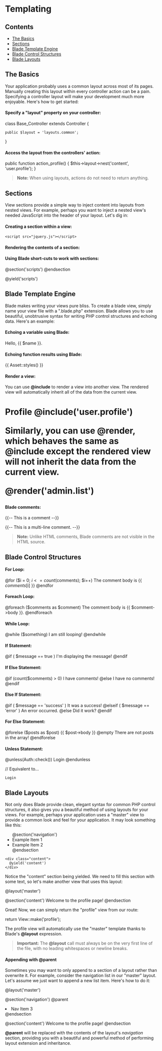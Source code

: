 # Templating## Contents- [The Basics](#the-basics)- [Sections](#sections)- [Blade Template Engine](#blade-template-engine)- [Blade Control Structures](#blade-control-structures)- [Blade Layouts](#blade-layouts)<a name="the-basics"></a>## The BasicsYour application probably uses a common layout across most of its pages. Manually creating this layout within every controller action can be a pain. Specifying a controller layout will make your development much more enjoyable. Here's how to get started:#### Specify a "layout" property on your controller:  class Base_Controller extends Controller {    public $layout = 'layouts.common';  }#### Access the layout from the controllers' action:  public function action_profile()  {    $this->layout->nest('content', 'user.profile');  }> **Note:** When using layouts, actions do not need to return anything.<a name="sections"></a>## SectionsView sections provide a simple way to inject content into layouts from nested views. For example, perhaps you want to inject a nested view's needed JavaScript into the header of your layout. Let's dig in:#### Creating a section within a view:  <?php Section::start('scripts'); ?>    <script src="jquery.js"></script>  <?php Section::stop(); ?>#### Rendering the contents of a section:  <head>    <?php echo Section::yield('scripts'); ?>  </head>#### Using Blade short-cuts to work with sections:  @section('scripts')    <script src="jquery.js"></script>  @endsection  <head>    @yield('scripts')  </head><a name="blade-template-engine"></a>## Blade Template EngineBlade makes writing your views pure bliss. To create a blade view, simply name your view file with a ".blade.php" extension. Blade allows you to use beautiful, unobtrusive syntax for writing PHP control structures and echoing data. Here's an example:#### Echoing a variable using Blade:  Hello, {{ $name }}.#### Echoing function results using Blade:  {{ Asset::styles() }}#### Render a view:You can use **@include** to render a view into another view. The rendered view will automatically inherit all of the data from the current view.  <h1>Profile</hi>  @include('user.profile')Similarly, you can use **@render**, which behaves the same as **@include** except the rendered view will **not** inherit the data from the current view.  @render('admin.list')#### Blade comments:  {{-- This is a comment --}}  {{--    This is a    multi-line    comment.  --}}> **Note:** Unlike HTML comments, Blade comments are not visible in the HTML source.<a name='blade-control-structures'></a>## Blade Control Structures#### For Loop:  @for ($i = 0; $i <= count($comments); $i++)    The comment body is {{ $comments[$i] }}  @endfor#### Foreach Loop:  @foreach ($comments as $comment)    The comment body is {{ $comment->body }}.  @endforeach#### While Loop:  @while ($something)    I am still looping!  @endwhile#### If Statement:  @if ( $message == true )    I'm displaying the message!  @endif#### If Else Statement:  @if (count($comments) > 0)    I have comments!  @else    I have no comments!  @endif#### Else If Statement:  @if ( $message == 'success' )    It was a success!  @elseif ( $message == 'error' )    An error occurred.  @else    Did it work?  @endif#### For Else Statement:  @forelse ($posts as $post)    {{ $post->body }}  @empty    There are not posts in the array!  @endforelse#### Unless Statement:  @unless(Auth::check())    Login  @endunless  // Equivalent to…  <?php if ( ! Auth::check()): ?>    Login  <?php endif; ?><a name="blade-layouts"></a>## Blade LayoutsNot only does Blade provide clean, elegant syntax for common PHP control structures, it also gives you a beautiful method of using layouts for your views. For example, perhaps your application uses a "master" view to provide a common look and feel for your application. It may look something like this:  <html>    <ul class="navigation">      @section('navigation')        <li>Example Item 1</li>        <li>Example Item 2</li>      @endsection    </ul>    <div class="content">      @yield('content')    </div>  </html>Notice the "content" section being yielded. We need to fill this section with some text, so let's make another view that uses this layout:  @layout('master')  @section('content')    Welcome to the profile page!  @endsectionGreat! Now, we can simply return the "profile" view from our route:  return View::make('profile');The profile view will automatically use the "master" template thanks to Blade's **@layout** expression.> **Important:** The **@layout** call must always be on the very first line of the file, with no leading whitespaces or newline breaks.#### Appending with @parentSometimes you may want to only append to a section of a layout rather than overwrite it. For example, consider the navigation list in our "master" layout. Let's assume we just want to append a new list item. Here's how to do it:  @layout('master')  @section('navigation')    @parent    <li>Nav Item 3</li>  @endsection  @section('content')    Welcome to the profile page!  @endsection**@parent** will be replaced with the contents of the layout's *navigation* section, providing you with a beautiful and powerful method of performing layout extension and inheritance.